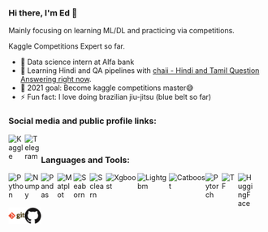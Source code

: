 ### Hi there, I'm Ed 👋

Mainly focusing on learning ML/DL and practicing via competitions.</br>

Kaggle Competitions Expert so far.</br>

- 👷 Data science intern at Alfa bank 
- 🎯 Learning Hindi and QA pipelines with <a href="https://www.kaggle.com/c/chaii-hindi-and-tamil-question-answering">chaii - Hindi and Tamil Question Answering right now</a>.
- 👀 2021 goal: Become kaggle competitions master😅
- ⚡ Fun fact: I love doing brazilian jiu-jitsu (blue belt so far)

### Social media and public profile links:

[<img align="left" alt="Kaggle" width="32px" src="https://img.icons8.com/windows/50/000000/kaggle.png" />][kaggle]
[<img align="left" alt="Telegram" width="32px" src="https://cdn.icon-icons.com/icons2/2807/PNG/512/telegram_icon_178920.png" />][telegram]

<br/>

### Languages and Tools:

<img align="left" alt="Python" width="32px" src="https://cdn.icon-icons.com/icons2/2699/PNG/512/python_logo_icon_168886.png" />
<img align="left" alt="Numpy" width="32px" src="https://numpy.org/images/logos/numpy.svg" />
<img align="left" alt="Pandas" width="32px" src="https://upload.wikimedia.org/wikipedia/commons/thumb/2/22/Pandas_mark.svg/1200px-Pandas_mark.svg.png" />
<img align="left" alt="Matplot" width="32px" src="https://upload.wikimedia.org/wikipedia/commons/thumb/0/01/Created_with_Matplotlib-logo.svg/1200px-Created_with_Matplotlib-logo.svg.png" />
<img align="left" alt="Seaborn" width="32px" src="https://avatars.githubusercontent.com/u/22799945?s=200&v=4" />
<img align="left" alt="Sclearn" width="32px" src="https://neurohive.io/wp-content/uploads/2019/06/1200px-Scikit_learn_logo_small.svg.png" />
<img align="left" alt="Xgboost" width="62px" src="https://mljar.com/images/machine-learning/xgboost_v2.png" />
<img align="left" alt="Lightgbm" width="62px" src="https://repository-images.githubusercontent.com/64991887/dc855780-e34b-11ea-9ab8-e08ca33288b0" />
<img align="left" alt="Catboost" width="72px" src="https://mljar.com/images/machine-learning/catboost.png" />
<img align="left" alt="Pytorch" width="32px" src="https://pytorch.org/assets/images/pytorch-logo.png" />
<img align="left" alt="TF" width="32px" src="https://pythonist.ru/wp-content/uploads/2020/05/tf-logo.png" />
<img align="left" alt="HuggingFace" width="32px" src="https://aws1.discourse-cdn.com/standard14/uploads/hellohellohello/original/1X/67a2c0590affeba7880ebeb46a115d863972d8ba.png" />
<img align="left" alt="Git" width="32px" src="https://raw.githubusercontent.com/github/explore/80688e429a7d4ef2fca1e82350fe8e3517d3494d/topics/git/git.png" />
<img align="left" alt="GitHub" width="32px" src="https://raw.githubusercontent.com/github/explore/78df643247d429f6cc873026c0622819ad797942/topics/github/github.png" />


[kaggle]: https://www.kaggle.com/edyanakov
[telegram]: https://t.me/edyanakov
<!--
**Edyanakov/Edyanakov** is a ✨ _special_ ✨ repository because its `README.md` (this file) appears on your GitHub profile

